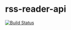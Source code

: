 # rss-reader-api

[![Build Status](https://github.com/zendamacf/rss-reader-api/workflows/Testing/badge.svg)](https://travis-ci.com/zendamacf/rss-reader-api)
